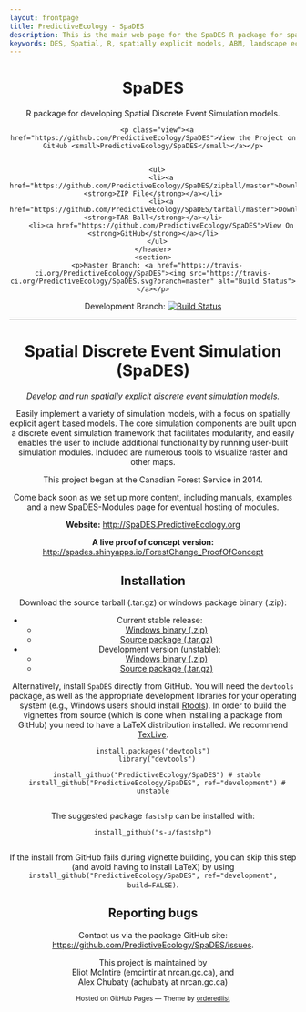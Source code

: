 ```yaml
---
layout: frontpage
title: PredictiveEcology - SpaDES
description: This is the main web page for the SpaDES R package for spatial discrete event simulation.
keywords: DES, Spatial, R, spatially explicit models, ABM, landscape ecology, forecasting, ecological forecasting
---
```


<head>
    <meta charset="utf-8">
    <meta http-equiv="X-UA-Compatible" content="chrome=1">
    <link rel="stylesheet" href="stylesheets/styles.css">
    <link rel="stylesheet" href="stylesheets/pygment_trac.css">
    <meta name="viewport" content="width=device-width, initial-scale=1, user-scalable=no">
</head>

<div class="wrapper">
    <header>
      <h1>SpaDES</h1>
      <p>R package for developing Spatial Discrete Event Simulation models.</p>
  
      <p class="view"><a href="https://github.com/PredictiveEcology/SpaDES">View the Project on GitHub <small>PredictiveEcology/SpaDES</small></a></p>
  
  
      <ul>
        <li><a href="https://github.com/PredictiveEcology/SpaDES/zipball/master">Download <strong>ZIP File</strong></a></li>
        <li><a href="https://github.com/PredictiveEcology/SpaDES/tarball/master">Download <strong>TAR Ball</strong></a></li>
        <li><a href="https://github.com/PredictiveEcology/SpaDES">View On <strong>GitHub</strong></a></li>
      </ul>
    </header>
    <section>
      <p>Master Branch: <a href="https://travis-ci.org/PredictiveEcology/SpaDES"><img src="https://travis-ci.org/PredictiveEcology/SpaDES.svg?branch=master" alt="Build Status"></a></p>
  
  <p>Development Branch: <a href="https://travis-ci.org/PredictiveEcology/SpaDES"><img src="https://travis-ci.org/PredictiveEcology/SpaDES.svg?branch=development" alt="Build Status"></a></p>
  
  <hr>
  
  <h1>
  <a id="spatial-discrete-event-simulation-spades" class="anchor" href="#spatial-discrete-event-simulation-spades" aria-hidden="true"><span class="octicon octicon-link"></span></a>Spatial Discrete Event Simulation (SpaDES)</h1>
  
  <p><em>Develop and run spatially explicit discrete event simulation models.</em></p>
  
  <p>Easily implement a variety of simulation models, with a focus on spatially explicit agent based models. The core simulation components are built upon a discrete event simulation framework that facilitates modularity, and easily enables the user to include additional functionality by running user-built simulation modules. Included are numerous tools to visualize raster and other maps.</p>
  
  <p>This project began at the Canadian Forest Service in 2014.</p>
  
  <p>Come back soon as we set up more content, including manuals, examples and a new SpaDES-Modules page for eventual hosting of modules.</p>
  
  
  <p><strong>Website:</strong> <a href="http://SpaDES.PredictiveEcology.org">http://SpaDES.PredictiveEcology.org</a></p>
  <p><strong>A live proof of concept version:</strong> <a href="http://spades.shinyapps.io/ForestChange_ProofOfConcept">http://spades.shinyapps.io/ForestChange_ProofOfConcept</a></p>
  
  <h2>
  <a id="installation" class="anchor" href="#installation" aria-hidden="true"><span class="octicon octicon-link"></span></a>Installation</h2>
  
  <p>Download the source tarball (.tar.gz) or windows package binary (.zip):</p>
  
  <ul>
  <li>Current stable release:
  
  <ul>
  <li><a href="https://github.com/PredictiveEcology/SpaDES/raw/master/SpaDES_0.4.0.zip">Windows binary (.zip)</a></li>
  <li><a href="https://github.com/PredictiveEcology/SpaDES/raw/master/SpaDES_0.4.0.tar.gz">Source package (.tar.gz)</a></li>
  </ul>
  </li>
  <li>Development version (unstable):
  
  <ul>
  <li><a href="https://github.com/PredictiveEcology/SpaDES/raw/development/SpaDES_0.5.0.9000.zip">Windows binary (.zip)</a></li>
  <li><a href="https://github.com/PredictiveEcology/SpaDES/raw/development/SpaDES_0.5.0.9000.tar.gz">Source package (.tar.gz)</a></li>
  </ul>
  </li>
  </ul>
  
  <p>Alternatively, install <code>SpaDES</code> directly from GitHub. You will need the <code>devtools</code> package, as well as the appropriate development libraries for your operating system (e.g., Windows users should install <a href="http://cran.r-project.org/bin/windows/Rtools/">Rtools</a>). In order to build the vignettes from source (which is done when installing a package from GitHub) you need to have a LaTeX distribution installed. We recommend <a href="https://www.tug.org/texlive/">TexLive</a>.</p>
  
  <pre><code>install.packages("devtools")
  library("devtools")
  
  install_github("PredictiveEcology/SpaDES") # stable
  install_github("PredictiveEcology/SpaDES", ref="development") # unstable
  </code></pre>
  
  <p>The suggested package <code>fastshp</code> can be installed with:</p>
  
  <pre><code>install_github("s-u/fastshp")
  </code></pre>
  
  <p>If the install from GitHub fails during vignette building, you can skip this step (and avoid having to install LaTeX) by using <code>install_github("PredictiveEcology/SpaDES", ref="development", build=FALSE)</code>.</p>
  
  <h2>
  <a id="reporting-bugs" class="anchor" href="#reporting-bugs" aria-hidden="true"><span class="octicon octicon-link"></span></a>Reporting bugs</h2>
  
  <p>Contact us via the package GitHub site: <a href="https://github.com/PredictiveEcology/SpaDES/issues">https://github.com/PredictiveEcology/SpaDES/issues</a>.</p>
        </section>
  
  <footer>
    <p>This project is maintained by
    <br>
  	Eliot McIntire (emcintir at nrcan.gc.ca), and
  	<br>
  	Alex Chubaty (achubaty at nrcan.gc.ca)</p>
    <p><small>Hosted on GitHub Pages &mdash; Theme by <a href="https://github.com/orderedlist">orderedlist</a></small></p>
  </footer>
</div>

<script src="javascripts/scale.fix.js"></script>


